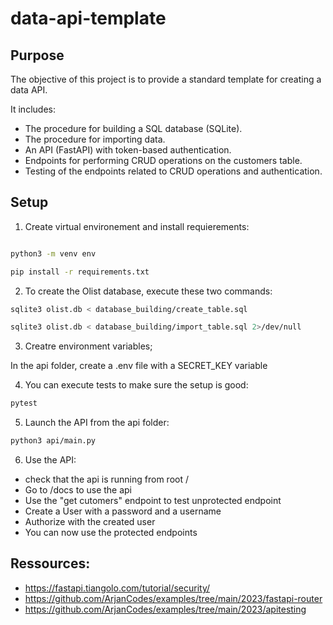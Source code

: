 # data-api-template

## Purpose

The objective of this project is to provide a standard template for creating a data API. 


It includes:

- The procedure for building a SQL database (SQLite).
- The procedure for importing data.
- An API (FastAPI) with token-based authentication.
- Endpoints for performing CRUD operations on the customers table.
- Testing of the endpoints related to CRUD operations and authentication.

## Setup

1. Create virtual environement and install requierements:


```bash

python3 -m venv env

pip install -r requirements.txt

```

2. To create the Olist database, execute these two commands:

```bash
sqlite3 olist.db < database_building/create_table.sql

sqlite3 olist.db < database_building/import_table.sql 2>/dev/null
```

3. Creatre environment variables;

In the api folder, create a .env file with a SECRET_KEY variable

4. You can execute tests to make sure the setup is good:

```bash
pytest
```

5. Launch the API from the api folder:

```bash
python3 api/main.py
```

6. Use the API:

- check that the api is running from root /
- Go to /docs to use the api
- Use the "get cutomers" endpoint to test unprotected endpoint
- Create a User with a password and a username
- Authorize with the created user
- You can now use the protected endpoints

## Ressources:

- https://fastapi.tiangolo.com/tutorial/security/
- https://github.com/ArjanCodes/examples/tree/main/2023/fastapi-router
- https://github.com/ArjanCodes/examples/tree/main/2023/apitesting
